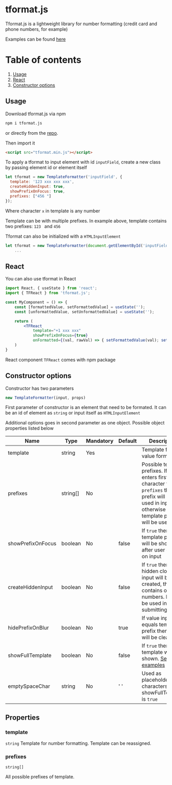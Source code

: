 # tformat.js

Tformat.js is a lightweight library for number formatting (credit card and phone numbers, for example)

Examples can be found [here](https://qcplus.github.io/tformat/)

# Table of contents

1. [Usage](#usage)
2. [React](#react)
3. [Constructor options](#constructor-options)

## Usage

Download tformat.js via npm

```bash
npm i tformat.js
```

or directly from the [repo](https://github.com/QCplus/tformat/blob/main/tformat.min.js).

Then import it

```html
<script src="tformat.min.js"></script>
```

To apply a tformat to input element with id `inputField`, create a new class by passing element id or element itself

```js
let tformat = new TemplateFormatter('inputField', { 
  template: '123 xxx xxx xxx',
  createHiddenInput: true,
  showPrefixOnFocus: true,
  prefixes: ["456 "]
});
```

Where character `x` in template is any number

Template can be with multiple prefixes. In example above, template contains two prefixes: `123 ` and `456 `

Tformat can also be initialized with a `HTMLInputElement`

```js
let tformat = new TemplateFormatter(document.getElementById('inputField'), { 
    ...
```

## React

You can also use tformat in React

```jsx
import React, { useState } from 'react';
import { TFReact } from 'tformat.js';

const MyComponent = () => {
    const [formattedValue, setFormattedValue] = useState('');
    const [unformattedValue, setUnformattedValue] = useState('');

    return (
        <TFReact
            template="+1 xxx xxx"
            showPrefixOnFocus={true}
            onFormatted={(val, rawVal) => { setFormattedValue(val); setUnformattedValue(rawVal); }} />
    )
}
```

React component `TFReact` comes with npm package

## Constructor options

Constructor has two parameters

```js
new TemplateFormatter(input, props)
```

First parameter of constructor is an element that need to be formated. It can be an id of element as `string` or input itself as `HTMLInputElement`

Additional options goes in second parameter as one object. Possible object properties listed below

| Name             | Type     | Mandatory | Default | Description | 
| ---------------- | -------- | --------- | ------- | ----------- |
| template         | string   | Yes       |         | Template for value formatting |
| prefixes         | string[] | No        |         | Possible template prefixes. If user enters first character from `prefixes` then this prefix will be used in input, otherwise template prefix will be used |
| showPrefixOnFocus| boolean  | No        | false   | If `true` then template prefix will be shown after user clicks on input |
| createHiddenInput| boolean  | No        | false   | If `true` then hidden clone of input will be created, that contains only numbers. It can be used in form submitting |
| hidePrefixOnBlur | boolean  | No        | true    | If value input equals template prefix then value will be cleared |
| showFullTemplate | boolean  | No        | false   | If `true` then full template will be shown. [See examples](https://qcplus.github.io/tformat/) |
| emptySpaceChar   | string   | No        | '&nbsp;'| Used as placeholder for `x` characters if showFullTemplate is `true` |

## Properties

### **template**
`string`
Template for number formatting. Template can be reassigned.

### **prefixes**
`string[]`

All possible prefixes of template.

